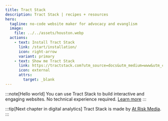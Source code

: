 ```yaml
---
title: Tract Stack
description: Tract Stack | recipes + resources
hero:
  tagline: no-code website maker for advocacy and evanglism
  image:
    file: ../../assets/houston.webp
  actions:
    - text: Install Tract Stack
      link: /start/installation/
      icon: right-arrow
      variant: primary
    - text: Show me Tract Stack
      link: https://tractstack.com?utm_source=docs&utm_medium=www&utm_campaign=starlight
      icon: external
      attrs:
        target: _blank
---
```


:::note[Hello world]
You can use Tract Stack to build interactive and engaging websites. No technical experience required. [Learn more](/concepts/tractstack/)
:::

:::tip[Next chapter in digital analytics]
Tract Stack is made by [At Risk Media](https://atriskmedia.com?utm_source=docs&utm_medium=www&utm_campaign=starlight).
:::
